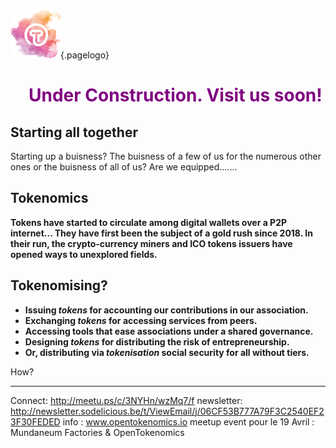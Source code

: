 ![Logoot](/uploads/logoot.png "Logoot"){.pagelogo}
<!-- TITLE: OpenTokenomics -->
<!-- SUBTITLE: welcome to the OpenTokenomics wiki main page -->



<ul><h1 style="text-align: center;"><span style="color: #800080;">Under Construction. Visit us soon!</span></h1></ul>




## Starting all together
Starting up a buisness? The buisness of a few of us for the numerous other ones or the buisness of all of us?
Are we equipped.......


## Tokenomics

**Tokens have started to circulate among digital wallets over a P2P internet...
They have first been the subject of a gold rush since 2018. In their run, the crypto-currency miners and ICO tokens issuers have opened ways to unexplored fields.**

## Tokenomising?
* **Issuing *tokens* for accounting our contributions in our association.**
* **Exchanging *tokens* for accessing services from peers.**
* **Accessing tools that ease associations under a shared governance.**
* **Designing *tokens* for distributing the risk of entrepreneurship.**
* **Or, distributing via *tokenisation* social security for all without tiers.**

How?

---

Connect: http://meetu.ps/c/3NYHn/wzMq7/f
newsletter: http://newsletter.sodelicious.be/t/ViewEmail/j/06CF53B777A79F3C2540EF23F30FEDED 
info : www.opentokenomics.io 
meetup event pour le 19 Avril :   Mundaneum Factories & OpenTokenomics 